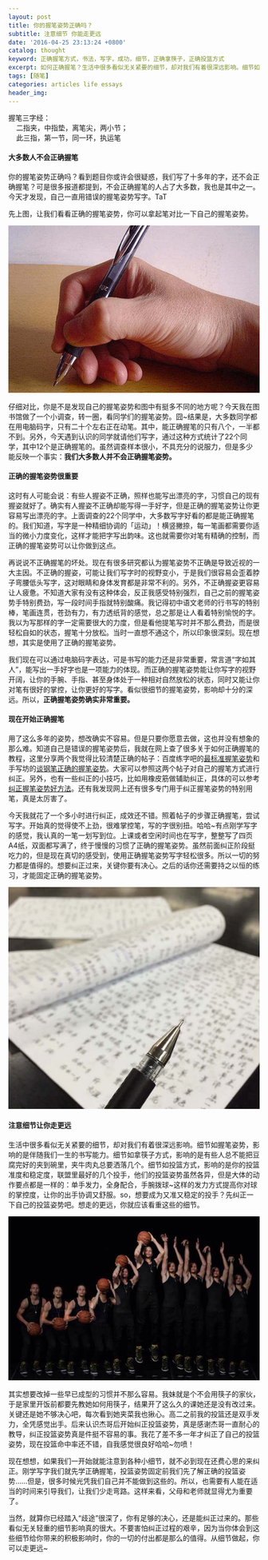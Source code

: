 ```yaml
---
layout: post
title: 你的握笔姿势正确吗？
subtitle: 注意细节 你能走更远
date: '2016-04-25 23:13:24 +0800'
catalog: thought
keyword: 正确握笔方式，书法，写字，成功，细节，正确拿筷子，正确投篮方式
excerpt: 如何正确握笔？生活中很多看似无关紧要的细节，却对我们有着很深远影响。细节如握笔姿势，影响的是伴随我们一生的书写能力。不要害怕纠正过程的艰辛，因为当你体会到这些细节给你带来的积极影响时，你的一切的付出都是那么的值得。从细节做起，你可以走更远~
tags: [随笔]
categories: articles life essays
header_img: 
---
```


握笔三字经：
<br/>&nbsp;&nbsp;&nbsp;&nbsp;二指夹，中指垫，离笔尖，两小节；
<br/>&nbsp;&nbsp;&nbsp;&nbsp;此三指，第一节，同一环，执运笔

#### 大多数人不会正确握笔

你的握笔姿势正确吗？看到题目你或许会很疑惑，我们写了十多年的字，还不会正确握笔？可是很多报道都提到，不会正确握笔的人占了大多数，我也是其中之一。今天才发现，自己一直用错误的握笔姿势写字。TaT

先上图，让我们看看正确的握笔姿势，你可以拿起笔对比一下自己的握笔姿势。

![](/assets/imgs/posts/hold-your-pen-properly/2.jpg)

仔细对比，你是不是发现自己的握笔姿势和图中有挺多不同的地方呢？今天我在图书馆做了一个小调查，转一圈，看同学们的握笔姿势。囧~结果是，大多数同学都在用电脑码字，只有二十个左右正在动笔。其中，能正确握笔的只有八个，一半都不到。另外，今天遇到认识的同学就请他们写字，通过这种方式统计了22个同学，其中12个是正确握笔的。虽然调查样本很小，不具充分的说服力，但是多少能反映一个事实：**我们大多数人并不会正确握笔姿势。**

#### 正确的握笔姿势很重要

这时有人可能会说：有些人握姿不正确，照样也能写出漂亮的字，习惯自己的现有握姿就好了。确实有人握姿不正确却能写得一手好字，但是正确的握笔姿势让你更容易写出漂亮的字。上面调查的22个同学中，大多数写字好看的都是能正确握笔的。我们知道，写字是一种精细协调的「运动」！横竖撇捺，每一笔画都需要你适当的微小力度变化，这样才能把字写出韵味。这也就需要你对笔有精确的控制，而正确的握笔姿势可以让你做到这点。

再说说不正确握笔的坏处。现在有很多研究都认为握笔姿势不正确是导致近视的一大主因。不正确的握姿，可能让我们写字时的视野变小，于是我们很容易会歪着脖子弯腰低头写字，这对眼睛和身体发育都是非常不利的。另外，不正确握姿更容易让人疲惫。不知道大家有没有这种体会，反正我感受特别强烈，自己之前的握笔姿势手特别费劲，写一段时间手指就特别酸痛。我记得初中语文老师的行书写的特别棒，笔画连贯，苍劲有力，有力透纸背的感觉，总之那是让人看着特别愉悦的字。我以为写那样的字一定需要很大的力度，但是看他提笔写时并不那么费劲，而是很轻松自如的状态，握笔十分放松。当时一直想不通这个，所以印象很深刻。现在想想，其实是使用了正确的握笔姿势。

我们现在可以通过电脑码字表达，可是书写的能力还是非常重要，常言道“字如其人”，能写出一手好字也是一项能力的体现。而正确的握笔姿势能让你写字的视野开阔，让你的手腕、手指、甚至身体处于一种相对自然放松的状态，同时又能让你对笔有很好的掌控，让你更好的写字。看似很细节的握笔姿势，影响却十分的深远。所以，**正确握笔姿势确实非常重要。**

#### 现在开始正确握笔

用了这么多年的姿势，想改确实不容易。但是只要你愿意去做，这也并没有想象的那么难。知道自己是错误的握笔姿势后，我就在网上查了很多关于如何正确握笔的教程，这里分享两个我觉得比较清楚正确的帖子：百度练字吧的[最标准握笔姿势](http://tieba.baidu.com/p/1456338268)和手写坊的[谈钢笔正确的握笔姿势](http://www.shouxiefang.com/lianzi/3871.html)。大家可以参照这两个帖子对自己的握笔方式进行纠正。另外，也有一些纠正的小技巧，比如用橡皮筋做辅助纠正，具体的可以参考[纠正握笔姿势好方法](http://ww.daliulian.net/cat62/node443645)。还有我发现网上还有很多专门用于纠正握笔姿势的特别用笔，真是太厉害了。

今天我就花了一个多小时进行纠正，成效还不错。照着帖子的步骤正确握笔，尝试写字。开始真的觉得使不上劲，很难掌控笔，写的字很别扭。哈哈~有点刚学写字的感觉，我认真的一笔一划写到位。上课或者空闲时间也在写字，整整写了四页A4纸，双面都写满了，终于慢慢的习惯了正确的握笔姿势。虽然前面纠正阶段挺吃力的，但是现在真切的感受到，使用正确握笔姿势写字轻松很多。所以一切的努力都是值得的。想要纠正过来，关键你要有决心。之后的话你还需要持之以恒的练习，才能固定正确的握笔姿势。


![](/assets/imgs/posts/hold-your-pen-properly/3.jpg)

#### 注意细节让你走更远

生活中很多看似无关紧要的细节，却对我们有着很深远影响。细节如握笔姿势，影响的是伴随我们一生的书写能力。细节如拿筷子方式，影响的是有些人总不能把豆腐完好的夹到碗里，夹牛肉丸总要洒落几个。细节如投篮方式，影响的是你的投篮准度和稳定度，联盟里最好的几个投手，他们的投篮姿势虽然各异，但是大体的动作要点都是一样的：单手发力，全身配合，手腕拨球~这样的发力方式提高你对球的掌控度，让你的出手协调又舒服。so，想要成为又准又稳定的投手？先纠正一下自己的投篮姿势吧。想走的更远，你就应该看重这些的细节。

![](/assets/imgs/posts/hold-your-pen-properly/4.jpg)

其实想要改掉一些早已成型的习惯并不那么容易。我妹就是个不会用筷子的家伙，于是家里开饭前都要先教她如何用筷子，结果开了这么久的课她还是没有改过来。关键还是她不够决心吧，每次看到她夹菜我也揪心。高二之前我的投篮还是双手发力，全凭感觉出手。后来认识杰哥后开始纠正投篮姿势，真是感谢杰哥一直耐心的教导，纠正投篮姿势真是件挺不容易的事。我花了差不多一年才纠正了自己的投篮姿势，现在投篮命中率还不错，自我感觉很良好哈哈~勿喷！

现在想想，如果我们一开始就能注意到各种小细节，就不必到现在还费心思的来纠正。刚学写字我们就先学正确握笔，投篮姿势固定前我们先了解正确的投篮姿势……但是，很多时候光凭我们自己并不能做到这些的。所以，也需要有人能在适当的时间来引导我们，让我们少走弯路。这样来看，父母和老师就显得尤为重要了。

当然，就算你已经踏入“歧途”很深了，你有足够的决心，还是能纠正过来的。那些看似无关轻重的细节影响真的很大。不要害怕纠正过程的艰辛，因为当你体会到这些细节给你带来的积极影响时，你的一切的付出都是那么的值得。从细节做起，你可以走更远~



